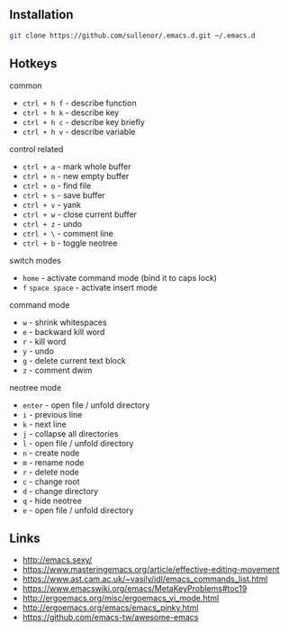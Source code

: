 ## Installation
```bash
git clone https://github.com/sullenor/.emacs.d.git ~/.emacs.d
```

## Hotkeys
common
- `ctrl + h f` - describe function
- `ctrl + h k` - describe key
- `ctrl + h c` - describe key briefly
- `ctrl + h v` - describe variable

control related
- `ctrl + a` - mark whole buffer
- `ctrl + n` - new empty buffer
- `ctrl + o` - find file
- `ctrl + s` - save buffer
- `ctrl + v` - yank
- `ctrl + w` - close current buffer
- `ctrl + z` - undo
- `ctrl + \` - comment line
- `ctrl + b` - toggle neotree

switch modes
- `home` - activate command mode (bind it to caps lock)
- `f` `space space` - activate insert mode

command mode
- `w` - shrink whitespaces
- `e` - backward kill word
- `r` - kill word
- `y` - undo
- `g` - delete current text block
- `z` - comment dwim

neotree mode
- `enter` - open file / unfold directory
- `i` - previous line
- `k` - next line
- `j` - collapse all directories
- `l` - open file / unfold directory
- `n` - create node
- `m` - rename node
- `r` - delete node
- `c` - change root
- `d` - change directory
- `q` - hide neotree
- `e` - open file / unfold directory

## Links
- http://emacs.sexy/
- https://www.masteringemacs.org/article/effective-editing-movement
- https://www.ast.cam.ac.uk/~vasily/idl/emacs_commands_list.html
- https://www.emacswiki.org/emacs/MetaKeyProblems#toc19
- http://ergoemacs.org/misc/ergoemacs_vi_mode.html
- http://ergoemacs.org/emacs/emacs_pinky.html
- https://github.com/emacs-tw/awesome-emacs
